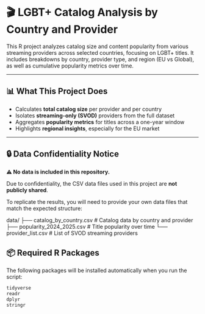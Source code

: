 # 🎬 LGBT+ Catalog Analysis by Country and Provider

This R project analyzes catalog size and content popularity from various streaming providers across selected countries, focusing on LGBT+ titles. It includes breakdowns by country, provider type, and region (EU vs Global), as well as cumulative popularity metrics over time.

---

## 📊 What This Project Does

- Calculates **total catalog size** per provider and per country
- Isolates **streaming-only (SVOD)** providers from the full dataset
- Aggregates **popularity metrics** for titles across a one-year window
- Highlights **regional insights**, especially for the EU market

---

## 🔒 Data Confidentiality Notice

**⚠️ No data is included in this repository.**

Due to confidentiality, the CSV data files used in this project are **not publicly shared**.

To replicate the results, you will need to provide your own data files that match the expected structure:

data/
├── catalog_by_country.csv # Catalog data by country and provider
├── popularity_2024_2025.csv # Title popularity over time
└── provider_list.csv # List of SVOD streaming providers

## 📦 Required R Packages

The following packages will be installed automatically when you run the script:

```r
tidyverse
readr
dplyr
stringr
